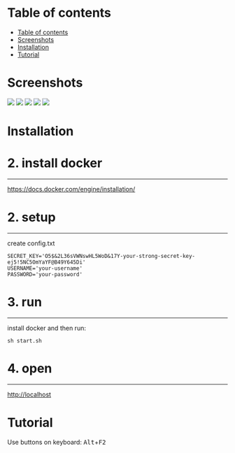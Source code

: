 Table of contents
=================

  * [Table of contents](#table-of-contents)
  * [Screenshots](#screenshots)
  * [Installation](#installation)
  * [Tutorial](#tutorial)
    
Screenshots
===========

![](http://s015.radikal.ru/i330/1701/fd/9a485e5426be.png)
![](http://s020.radikal.ru/i721/1701/0b/1b13dba6c3e9.png)
![](http://s61.radikal.ru/i174/1701/6e/966a38d713fa.png)
![](http://s020.radikal.ru/i720/1701/52/871a34544d02.png)
![](http://s015.radikal.ru/i330/1701/fd/9a485e5426be.png)

Installation
============

# 2. install docker
-------------------
https://docs.docker.com/engine/installation/

# 2. setup
----------
create config.txt
```
SECRET_KEY='O5$&2L36sVWNswHL5WoD&17Y-your-strong-secret-key-ej5!5NC5OmYaYF@B49Y645Di'
USERNAME='your-username'
PASSWORD='your-password'
```
# 3. run
--------
install docker and then run:
```
sh start.sh
```
# 4. open
---------
[http://localhost](http://localhost)

Tutorial
========
Use buttons on keyboard:
<kbd>Alt</kbd>+<kbd>F2</kbd>

